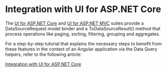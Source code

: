 # Integration with UI for ASP.NET Core  

The [UI for ASP.NET Core](http://www.telerik.com/aspnet-core-ui) and [UI for ASP.NET MVC](http://www.telerik.com/aspnet-mvc) suites provide a DataSourceRequest model binder and a ToDataSourceResult() method that process operations like paging, sorting, filtering, grouping and aggregates.

For a step-by-step tutorial that explains the necessary steps to benefit from these features in the context of an Angular application via the Data Query helpers, refer to the following article:

[Integration with UI for ASP.NET Core](http://www.telerik.com/kendo-angular-ui/components/dataquery/mvc-integration/)
